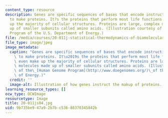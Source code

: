 ```yaml
---
content_type: resource
description: Genes are specific sequences of bases that encode instructions on how
  to make proteins. It?s the proteins that perform most life functions and even make
  up the majority of cellular structures. Proteins are large, complex molecules made
  up of smaller subunits called amino acids. (Illustration courtesy of the Human Genome
  Program of the U.S. Department of Energy.)
file: /media/courses/20-011j-statistical-thermodynamics-of-biomolecular-systems-be-011j-spring-2004/9b735be947a92b7bc53688370345842b_20-011js04.jpg
file_type: image/jpeg
image_metadata:
  caption: "Genes are specific sequences of bases that encode instructions on how\
    \ to make proteins. It\u2019s the proteins that perform most life functions and\
    \ even make up the majority of cellular structures. Proteins are large, complex\
    \ molecules made up of smaller subunits called amino acids. (Illustration courtesy\
    \ of the\_[Human Genome Program](http://www.doegenomes.org/)\_of the U.S. Department\
    \ of Energy.)"
  credit: ''
  image-alt: Illustration of how genes instruct the makup of proteins.
learning_resource_types: []
ocw_type: OCWImage
resourcetype: Image
title: 20-011js04.jpg
uid: 9b735be9-47a9-2b7b-c536-88370345842b
---
```

